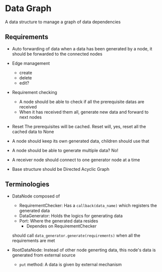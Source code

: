 # Data Graph

A data structure to manage a graph of data dependencies

## Requirements

- Auto forwarding of data
    when a data has been generated by a node, it should be forwarded to the
    connected nodes
- Edge management
  - create
  - delete
  - edit?
- Requirement checking
  - A node should be able to check if all the prerequisite datas are received
  - When it has received them all, generate new data and forward to next nodes
- Reset
    The prerequisites will be cached. Reset will, yes, reset all the cached data to None

- A node should keep its own generated data, children should use that

- A node should be able to generate multiple data? No!
- A receiver node should connect to one generator node at a time
- Base structure should be Directed Acyclic Graph

## Terminologies

- DataNode composed of
  - RequirementChecker: Has a `callback(data_name)` which registers the generated
  data
  - DataGenerator: Holds the logics for generating data
  - Port: Where the generated data resides
    - Dependes on RequirementChecker

  should call `data_generator.generate(requirements)` when all the requirements are met

- RootDataNode: Instead of other node generting data, this node's data is
generated from external source
  - `put` method: A data is given by external mechanism
